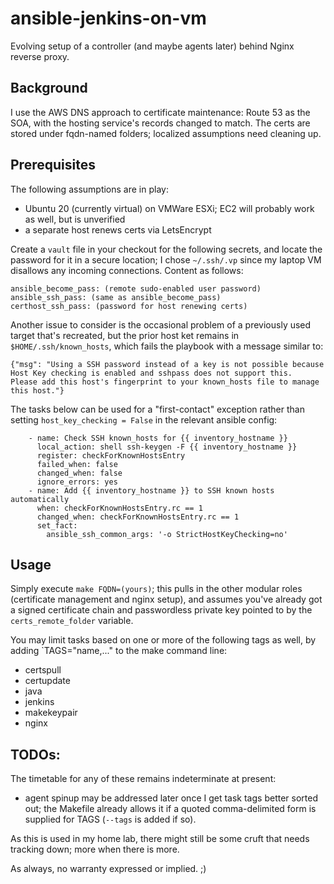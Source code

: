 # ansible-jenkins-on-vm
Evolving setup of a controller (and maybe agents later) behind Nginx reverse proxy.

## Background
I use the AWS DNS approach to certificate maintenance: Route 53 as the SOA, with the hosting service's records changed to match. The certs are stored under fqdn-named folders; localized assumptions need cleaning up.

## Prerequisites
The following assumptions are in play:
* Ubuntu 20 (currently virtual) on VMWare ESXi; EC2 will probably work as well, but is unverified
*  a separate host renews certs via LetsEncrypt

Create a `vault` file in your checkout for the following secrets, and locate the password for it in a secure location; I chose `~/.ssh/.vp` since my laptop VM disallows any incoming connections. Content as follows:
```
ansible_become_pass: (remote sudo-enabled user password)
ansible_ssh_pass: (same as ansible_become_pass)
certhost_ssh_pass: (password for host renewing certs)
```
Another issue to consider is the occasional problem of a previously used target that's recreated, but the prior host ket remains in `$HOME/.ssh/known_hosts`, which fails the playbook with a message similar to:
```
{"msg": "Using a SSH password instead of a key is not possible because Host Key checking is enabled and sshpass does not support this.  Please add this host's fingerprint to your known_hosts file to manage this host."}
```
The tasks below can be used for a "first-contact" exception rather than setting `host_key_checking = False` in the relevant ansible config:
```
    - name: Check SSH known_hosts for {{ inventory_hostname }}
      local_action: shell ssh-keygen -F {{ inventory_hostname }}
      register: checkForKnownHostsEntry
      failed_when: false
      changed_when: false
      ignore_errors: yes
    - name: Add {{ inventory_hostname }} to SSH known hosts automatically
      when: checkForKnownHostsEntry.rc == 1
      changed_when: checkForKnownHostsEntry.rc == 1
      set_fact:
        ansible_ssh_common_args: '-o StrictHostKeyChecking=no'
```

## Usage
Simply execute `make FQDN=(yours)`; this pulls in the other modular roles (certificate management and nginx setup), and assumes you've already got a signed certificate chain and passwordless private key pointed to by the `certs_remote_folder` variable.

You may limit tasks based on one or more of the following tags as well, by adding `TAGS="name,..." to the make command line:
* certspull
* certupdate
* java
* jenkins
* makekeypair
* nginx

## TODOs:
The timetable for any of these remains indeterminate at present:
* agent spinup may be addressed later once I get task tags better sorted out; the Makefile already allows it if a quoted comma-delimited form is supplied for TAGS (`--tags` is added if so).

As this is used in my home lab, there might still be some cruft that needs tracking down; more when there is more.

As always, no warranty expressed or implied. ;)
